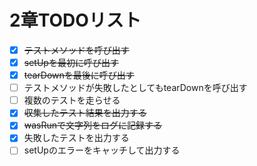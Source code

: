 # 2章TODOリスト

- [x] ~~テストメソッドを呼び出す~~
- [x] ~~setUpを最初に呼び出す~~
- [x] ~~tearDownを最後に呼び出す~~
- [ ] テストメソッドが失敗したとしてもtearDownを呼び出す
- [ ] 複数のテストを走らせる
- [x] ~~収集したテスト結果を出力する~~
- [x] ~~wasRunで文字列をログに記録する~~
- [x] 失敗したテストを出力する
- [ ] setUpのエラーをキャッチして出力する